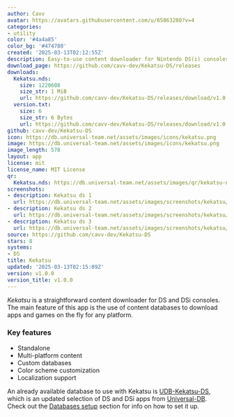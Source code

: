 ```yaml
---
author: Cavv
avatar: https://avatars.githubusercontent.com/u/65863280?v=4
categories:
- utility
color: '#4a4a85'
color_bg: '#474780'
created: '2025-03-13T02:12:55Z'
description: Easy-to-use content downloader for Nintendo DS(i) consoles
download_page: https://github.com/cavv-dev/Kekatsu-DS/releases
downloads:
  Kekatsu.nds:
    size: 1220608
    size_str: 1 MiB
    url: https://github.com/cavv-dev/Kekatsu-DS/releases/download/v1.0.0/Kekatsu.nds
  version.txt:
    size: 6
    size_str: 6 Bytes
    url: https://github.com/cavv-dev/Kekatsu-DS/releases/download/v1.0.0/version.txt
github: cavv-dev/Kekatsu-DS
icon: https://db.universal-team.net/assets/images/icons/kekatsu.png
image: https://db.universal-team.net/assets/images/icons/kekatsu.png
image_length: 578
layout: app
license: mit
license_name: MIT License
qr:
  Kekatsu.nds: https://db.universal-team.net/assets/images/qr/kekatsu-nds.png
screenshots:
- description: Kekatsu ds 1
  url: https://db.universal-team.net/assets/images/screenshots/kekatsu/kekatsu-ds-1.png
- description: Kekatsu ds 2
  url: https://db.universal-team.net/assets/images/screenshots/kekatsu/kekatsu-ds-2.png
- description: Kekatsu ds 3
  url: https://db.universal-team.net/assets/images/screenshots/kekatsu/kekatsu-ds-3.png
source: https://github.com/cavv-dev/Kekatsu-DS
stars: 8
systems:
- DS
title: Kekatsu
updated: '2025-03-13T02:15:09Z'
version: v1.0.0
version_title: v1.0.0
---
```

*Kekatsu* is a straightforward content downloader for DS and DSi consoles.
The main feature of this app is the use of content databases to download apps and games on the fly for any platform.
### Key features
- Standalone
- Multi-platform content
- Custom databases
- Color scheme customization
- Localization support

An already available database to use with Kekatsu is [UDB-Kekatsu-DS](https://github.com/cavv-dev/UDB-Kekatsu-DS), which is an updated selection of DS and DSi apps from [Universal-DB](https://db.universal-team.net/).
Check out the [Databases setup](https://github.com/cavv-dev/Kekatsu-DS?tab=readme-ov-file#databases-setup) section for info on how to set it up.
